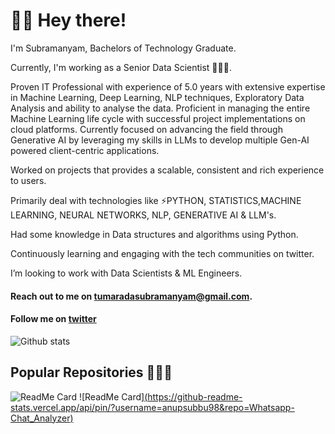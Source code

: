 # 🙋‍♂️ Hey there!

I'm Subramanyam, Bachelors of Technology Graduate.

Currently, I'm working as a Senior Data Scientist 👩🏻‍💻.

Proven IT Professional with experience of 5.0 years with extensive expertise in Machine Learning, Deep Learning, NLP techniques, Exploratory Data Analysis and ability to analyse the data. Proficient in managing the entire Machine Learning life cycle with successful project implementations on cloud platforms. Currently focused on advancing the field through Generative AI by leveraging my skills in LLMs to develop multiple Gen-AI powered client-centric applications.

Worked on projects that provides a scalable, consistent and rich experience to users.

Primarily deal with technologies like ⚡PYTHON, STATISTICS,MACHINE LEARNING, NEURAL NETWORKS, NLP, GENERATIVE AI & LLM's.

Had some knowledge in Data structures and algorithms using Python.

Continuously learning and engaging with the tech communities on twitter.

I’m looking to work with Data Scientists & ML Engineers.

#### Reach out to me on tumaradasubramanyam@gmail.com.

#### Follow me on [twitter](https://twitter.com/askME_AS98)


![Github stats](https://github-readme-stats.vercel.app/api?username=anupsubbu98)

## Popular Repositories 👩🏻‍💻

![ReadMe Card]([https://github-readme-stats.vercel.app/api/pin/?username=anupsubbu98&repo=House_Price_Prediction_ML](https://github.com/anupsubbu98/House_Price_Prediction_ML))
![ReadMe Card][(https://github-readme-stats.vercel.app/api/pin/?username=anupsubbu98&repo=Whatsapp-Chat_Analyzer)](https://github.com/anupsubbu98/Whatsapp-Chat_Analyzer)


